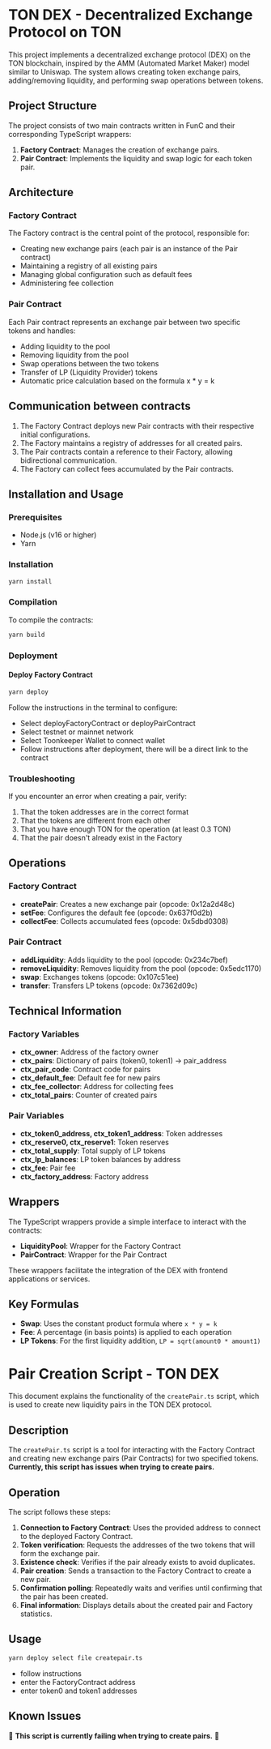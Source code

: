 # TON DEX - Decentralized Exchange Protocol on TON

This project implements a decentralized exchange protocol (DEX) on the TON blockchain, inspired by the AMM (Automated Market Maker) model similar to Uniswap. The system allows creating token exchange pairs, adding/removing liquidity, and performing swap operations between tokens.

## Project Structure

The project consists of two main contracts written in FunC and their corresponding TypeScript wrappers:

1. **Factory Contract**: Manages the creation of exchange pairs.
2. **Pair Contract**: Implements the liquidity and swap logic for each token pair.

## Architecture

### Factory Contract

The Factory contract is the central point of the protocol, responsible for:

- Creating new exchange pairs (each pair is an instance of the Pair contract)
- Maintaining a registry of all existing pairs
- Managing global configuration such as default fees
- Administering fee collection

### Pair Contract

Each Pair contract represents an exchange pair between two specific tokens and handles:

- Adding liquidity to the pool
- Removing liquidity from the pool
- Swap operations between the two tokens
- Transfer of LP (Liquidity Provider) tokens
- Automatic price calculation based on the formula x * y = k

## Communication between contracts

1. The Factory Contract deploys new Pair contracts with their respective initial configurations.
2. The Factory maintains a registry of addresses for all created pairs.
3. The Pair contracts contain a reference to their Factory, allowing bidirectional communication.
4. The Factory can collect fees accumulated by the Pair contracts.

## Installation and Usage

### Prerequisites

- Node.js (v16 or higher)
- Yarn

### Installation

```bash
yarn install
```

### Compilation

To compile the contracts:

```bash
yarn build
```

### Deployment

#### Deploy Factory Contract

```bash
yarn deploy
```

Follow the instructions in the terminal to configure:
- Select deployFactoryContract or deployPairContract
- Select testnet or mainnet network
- Select Toonkeeper Wallet to connect wallet
- Follow instructions after deployment, there will be a direct link to the contract

### Troubleshooting

If you encounter an error when creating a pair, verify:

1. That the token addresses are in the correct format
2. That the tokens are different from each other
3. That you have enough TON for the operation (at least 0.3 TON)
4. That the pair doesn't already exist in the Factory

## Operations

### Factory Contract

- **createPair**: Creates a new exchange pair (opcode: 0x12a2d48c)
- **setFee**: Configures the default fee (opcode: 0x637f0d2b)
- **collectFee**: Collects accumulated fees (opcode: 0x5dbd0308)

### Pair Contract

- **addLiquidity**: Adds liquidity to the pool (opcode: 0x234c7bef)
- **removeLiquidity**: Removes liquidity from the pool (opcode: 0x5edc1170)
- **swap**: Exchanges tokens (opcode: 0x107c51ee)
- **transfer**: Transfers LP tokens (opcode: 0x7362d09c)

## Technical Information

### Factory Variables

- **ctx_owner**: Address of the factory owner
- **ctx_pairs**: Dictionary of pairs (token0, token1) -> pair_address
- **ctx_pair_code**: Contract code for pairs
- **ctx_default_fee**: Default fee for new pairs
- **ctx_fee_collector**: Address for collecting fees
- **ctx_total_pairs**: Counter of created pairs

### Pair Variables

- **ctx_token0_address, ctx_token1_address**: Token addresses
- **ctx_reserve0, ctx_reserve1**: Token reserves
- **ctx_total_supply**: Total supply of LP tokens
- **ctx_lp_balances**: LP token balances by address
- **ctx_fee**: Pair fee
- **ctx_factory_address**: Factory address

## Wrappers

The TypeScript wrappers provide a simple interface to interact with the contracts:

- **LiquidityPool**: Wrapper for the Factory Contract
- **PairContract**: Wrapper for the Pair Contract

These wrappers facilitate the integration of the DEX with frontend applications or services.

## Key Formulas

- **Swap**: Uses the constant product formula where `x * y = k`
- **Fee**: A percentage (in basis points) is applied to each operation
- **LP Tokens**: For the first liquidity addition, `LP = sqrt(amount0 * amount1)`



# Pair Creation Script - TON DEX

This document explains the functionality of the `createPair.ts` script, which is used to create new liquidity pairs in the TON DEX protocol.

## Description

The `createPair.ts` script is a tool for interacting with the Factory Contract and creating new exchange pairs (Pair Contracts) for two specified tokens. **Currently, this script has issues when trying to create pairs.**

## Operation

The script follows these steps:

1. **Connection to Factory Contract**: Uses the provided address to connect to the deployed Factory Contract.
2. **Token verification**: Requests the addresses of the two tokens that will form the exchange pair.
3. **Existence check**: Verifies if the pair already exists to avoid duplicates.
4. **Pair creation**: Sends a transaction to the Factory Contract to create a new pair.
5. **Confirmation polling**: Repeatedly waits and verifies until confirming that the pair has been created.
6. **Final information**: Displays details about the created pair and Factory statistics.

## Usage

```bash
yarn deploy select file createpair.ts
```
- follow instructions
- enter the FactoryContract address
- enter token0 and token1 addresses


## Known Issues

🚨 **This script is currently failing when trying to create pairs.** 🚨